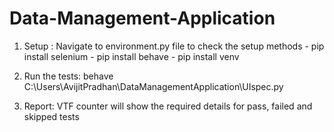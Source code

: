 # Data-Management-Application

1. Setup : Navigate to environment.py file to check the setup methods
          - pip install selenium
          - pip install behave
          - pip install venv

2. Run the tests: behave C:\Users\AvijitPradhan\DataManagementApplication\UIspec.py

3. Report: VTF counter will show the required details for pass, failed and skipped tests
